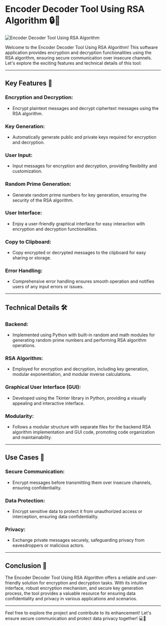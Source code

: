 # Encoder Decoder Tool Using RSA Algorithm 🔒🔑

![Encoder Decoder Tool Using RSA Algorithm](https://example.com/encoder_decoder_tool_image.jpg)

Welcome to the Encoder Decoder Tool Using RSA Algorithm! This software application provides encryption and decryption functionalities using the RSA algorithm, ensuring secure communication over insecure channels. Let's explore the exciting features and technical details of this tool:

---

## Key Features 🚀

### Encryption and Decryption:
- Encrypt plaintext messages and decrypt ciphertext messages using the RSA algorithm.

### Key Generation:
- Automatically generate public and private keys required for encryption and decryption.

### User Input:
- Input messages for encryption and decryption, providing flexibility and customization.

### Random Prime Generation:
- Generate random prime numbers for key generation, ensuring the security of the RSA algorithm.

### User Interface:
- Enjoy a user-friendly graphical interface for easy interaction with encryption and decryption functionalities.

### Copy to Clipboard:
- Copy encrypted or decrypted messages to the clipboard for easy sharing or storage.

### Error Handling:
- Comprehensive error handling ensures smooth operation and notifies users of any input errors or issues.

---

## Technical Details 🛠️

### Backend:
- Implemented using Python with built-in random and math modules for generating random prime numbers and performing RSA algorithm operations.

### RSA Algorithm:
- Employed for encryption and decryption, including key generation, modular exponentiation, and modular inverse calculations.

### Graphical User Interface (GUI):
- Developed using the Tkinter library in Python, providing a visually appealing and interactive interface.

### Modularity:
- Follows a modular structure with separate files for the backend RSA algorithm implementation and GUI code, promoting code organization and maintainability.

---

## Use Cases 📝

### Secure Communication:
- Encrypt messages before transmitting them over insecure channels, ensuring confidentiality.

### Data Protection:
- Encrypt sensitive data to protect it from unauthorized access or interception, ensuring data confidentiality.

### Privacy:
- Exchange private messages securely, safeguarding privacy from eavesdroppers or malicious actors.

---

## Conclusion 🎉

The Encoder Decoder Tool Using RSA Algorithm offers a reliable and user-friendly solution for encryption and decryption tasks. With its intuitive interface, robust encryption mechanism, and secure key generation process, the tool provides a valuable resource for ensuring data confidentiality and privacy in various applications and scenarios.

---

Feel free to explore the project and contribute to its enhancement! Let's ensure secure communication and protect data privacy together! 💻🔐
